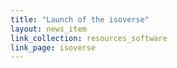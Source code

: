```yaml
---
title: "Launch of the isoverse"
layout: news_item
link_collection: resources_software
link_page: isoverse
---
```

